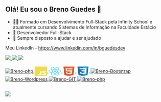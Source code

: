 ## Olá! Eu sou o Breno Guedes 👋


- 👨‍🎓 Formado em Desenvolvimento Full-Stack pela Infinity School e atualmente cursando Sistemas de Informação na Faculdade Estácio 
- 🌱 Desenvolvedor Full-Stack
- 🤔 Sempre disposto a ajudar e ser ajudado

Meu LinkedIn - https://www.linkedin.com/in/bguedesdev

<div align="center" style="display:flex; flex-direction:row">
  <a href="https://github.com/BrenoCGS">
  <img height="180em" src="https://github-readme-stats.vercel.app/api?username=BrenoCGS&show_icons=true&theme=synthwave&include_all_commits=true&count_private=true"/>
  <img height="180em" src="https://github-readme-stats.vercel.app/api/top-langs/?username=BrenoCGS&layout=compact&langs_count=7&theme=synthwave"/>
   <img height="180em" src="https://github-readme-stats.vercel.app/api/top-langs/?username=BrenoCGS&hide=php,javascript,css,scss,html&theme=tokyonight"/>  
 

</div>
<div style="display: inline_block"><br>
  <img align="center" alt="Breno-php" height="30" width="40" src="https://raw.githubusercontent.com/jmnote/z-icons/master/svg/php.svg">
  <img align="center" alt="Breno-Js" height="30" width="40" src="https://raw.githubusercontent.com/devicons/devicon/master/icons/javascript/javascript-plain.svg">
  <img align="center" alt="Breno-React" height="30" width="40" src="https://raw.githubusercontent.com/devicons/devicon/master/icons/react/react-original.svg">
  <img align="center" alt="Breno-HTML" height="30" width="40" src="https://raw.githubusercontent.com/devicons/devicon/master/icons/html5/html5-original.svg">
  <img align="center" alt="Breno-CSS" height="30" width="40" src="https://raw.githubusercontent.com/devicons/devicon/master/icons/css3/css3-original.svg">
  <img align="center" alt="Breno-Bootstrap" height="30" width="40" src="https://cdn.jsdelivr.net/gh/devicons/devicon/icons/bootstrap/bootstrap-original.svg">       
  <img align="center" alt="Breno-Wordpress" height="30" width="40" src="https://cdn.jsdelivr.net/gh/devicons/devicon/icons/wordpress/wordpress-plain.svg">
  <img align="center" alt="Breno-GIT" height="30" width="40" src="https://raw.githubusercontent.com/jmnote/z-icons/master/svg/git.svg">
  <img align="center" alt="Breno-php" height="31" width="88" src="https://raw.githubusercontent.com/jmnote/z-icons/master/88x31/github.png">
  
  ##

  <div>
  
  <a href="https://www.linkedin.com/in/bguedesdev/" target="_blank"><img src="https://img.shields.io/badge/-LinkedIn-%230077B5?style=for-the-badge&logo=linkedin&logoColor=white" target="_blank"></a> 
  
    
     
 
  </div>
  
  
